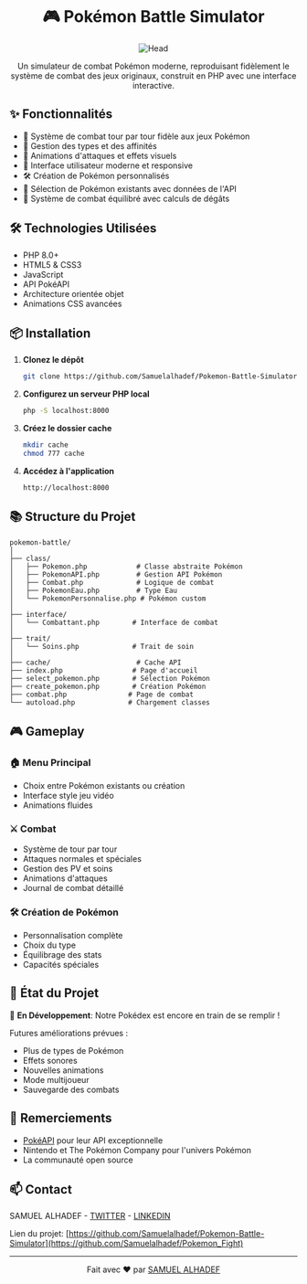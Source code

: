 <div align="center">


# 🎮 Pokémon Battle Simulator

![Head](https://github.com/user-attachments/assets/7f6b9630-8997-476e-8441-9abb8b4196c1)

Un simulateur de combat Pokémon moderne, reproduisant fidèlement le système de combat des jeux originaux, construit en PHP avec une interface interactive.

</div>

## ✨ Fonctionnalités
- 🎯 Système de combat tour par tour fidèle aux jeux Pokémon
- 🔄 Gestion des types et des affinités
- 💫 Animations d'attaques et effets visuels
- 🎨 Interface utilisateur moderne et responsive
- 🛠️ Création de Pokémon personnalisés
- 🌊 Sélection de Pokémon existants avec données de l'API
- 🎲 Système de combat équilibré avec calculs de dégâts

## 🛠️ Technologies Utilisées
- PHP 8.0+
- HTML5 & CSS3
- JavaScript
- API PokéAPI
- Architecture orientée objet
- Animations CSS avancées

## 📦 Installation
1. **Clonez le dépôt**
   ```bash
   git clone https://github.com/Samuelalhadef/Pokemon-Battle-Simulator
   ```
2. **Configurez un serveur PHP local**
   ```bash
   php -S localhost:8000
   ```
3. **Créez le dossier cache**
   ```bash
   mkdir cache
   chmod 777 cache
   ```
4. **Accédez à l'application**
   ```
   http://localhost:8000
   ```

## 📚 Structure du Projet
```
pokemon-battle/
│
├── class/
│   ├── Pokemon.php            # Classe abstraite Pokémon
│   ├── PokemonAPI.php         # Gestion API Pokémon
│   ├── Combat.php             # Logique de combat
│   ├── PokemonEau.php         # Type Eau
│   └── PokemonPersonnalise.php # Pokémon custom
│
├── interface/
│   └── Combattant.php        # Interface de combat
│
├── trait/
│   └── Soins.php             # Trait de soin
│
├── cache/                     # Cache API
├── index.php                 # Page d'accueil
├── select_pokemon.php        # Sélection Pokémon
├── create_pokemon.php        # Création Pokémon
├── combat.php               # Page de combat
└── autoload.php             # Chargement classes
```

## 🎮 Gameplay
### 🏠 Menu Principal
- Choix entre Pokémon existants ou création
- Interface style jeu vidéo
- Animations fluides

### ⚔️ Combat
- Système de tour par tour
- Attaques normales et spéciales
- Gestion des PV et soins
- Animations d'attaques
- Journal de combat détaillé

### 🛠️ Création de Pokémon
- Personnalisation complète
- Choix du type
- Équilibrage des stats
- Capacités spéciales

## 🔄 État du Projet
🚧 **En Développement**: Notre Pokédex est encore en train de se remplir !

Futures améliorations prévues :
- Plus de types de Pokémon
- Effets sonores
- Nouvelles animations
- Mode multijoueur
- Sauvegarde des combats

## 🙏 Remerciements
- [PokéAPI](https://pokeapi.co/) pour leur API exceptionnelle
- Nintendo et The Pokémon Company pour l'univers Pokémon
- La communauté open source

## 📫 Contact
SAMUEL ALHADEF - [TWITTER](https://x.com/SAMUELALHADEF)
               - [LINKEDIN](https://www.linkedin.com/in/samuel-alhadef-190951257/)

Lien du projet: [https://github.com/Samuelalhadef/Pokemon-Battle-Simulator](https://github.com/Samuelalhadef/Pokemon_Fight)

---
<div align="center">
  
Fait avec ❤️ par [SAMUEL ALHADEF](https://github.com/Samuelalhadef)

</div>
